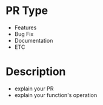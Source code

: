 # PR Type
- Features
- Bug Fix
- Documentation
- ETC

# Description
- explain your PR
- explain your function's operation
